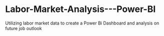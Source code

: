 # Labor-Market-Analysis---Power-BI
Utilizing labor market data to create a Power Bi Dashboard and analysis on future job outlook
